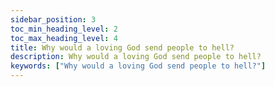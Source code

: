 ```yaml
---
sidebar_position: 3
toc_min_heading_level: 2
toc_max_heading_level: 4
title: Why would a loving God send people to hell?
description: Why would a loving God send people to hell?
keywords: ["Why would a loving God send people to hell?"]
---
```

